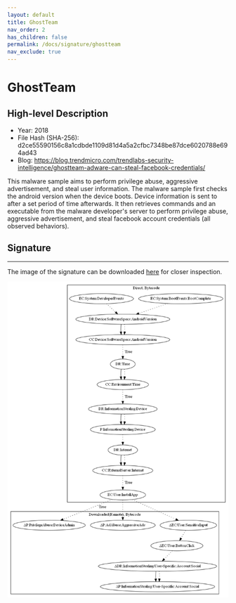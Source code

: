 ```yaml
---
layout: default
title: GhostTeam
nav_order: 2
has_children: false
permalink: /docs/signature/ghostteam
nav_exclude: true
---
```


# GhostTeam

## High-level Description

* Year: 2018
* File Hash (SHA-256): d2ce55590156c8a1cdbde1109d81d4a5a2cfbc7348be87dce6020788e694ad43
* Blog: https://blog.trendmicro.com/trendlabs-security-intelligence/ghostteam-adware-can-steal-facebook-credentials/

This malware sample aims to perform privilege abuse, aggressive advertisement, and steal user information. The malware sample first checks the android version when the device boots. Device information is sent to after a set period of time afterwards. It then retrieves commands and an executable from the malware developer's server to perform privilege abuse, aggressive advertisement, and steal facebook account credentials (all observed behaviors).

## Signature
---

The image of the signature can be downloaded [here](../../img/signatures/GhostTeam.png) for closer inspection.

![](../../img/signatures/GhostTeam.png)